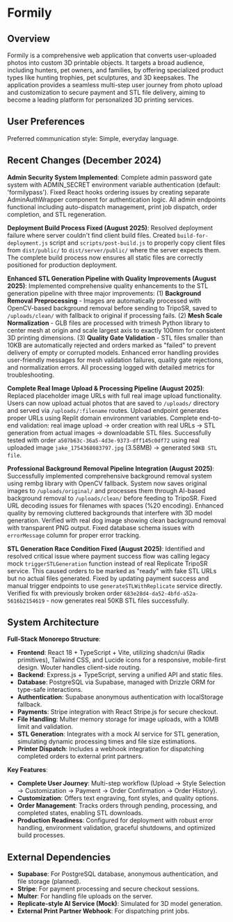 # Formily

## Overview
Formily is a comprehensive web application that converts user-uploaded photos into custom 3D printable objects. It targets a broad audience, including hunters, pet owners, and families, by offering specialized product types like hunting trophies, pet sculptures, and 3D keepsakes. The application provides a seamless multi-step user journey from photo upload and customization to secure payment and STL file delivery, aiming to become a leading platform for personalized 3D printing services.

## User Preferences
Preferred communication style: Simple, everyday language.

## Recent Changes (December 2024)
**Admin Security System Implemented**: Complete admin password gate system with ADMIN_SECRET environment variable authentication (default: 'formilypass'). Fixed React hooks ordering issues by creating separate AdminAuthWrapper component for authentication logic. All admin endpoints functional including auto-dispatch management, print job dispatch, order completion, and STL regeneration.

**Deployment Build Process Fixed (August 2025)**: Resolved deployment failure where server couldn't find client build files. Created `build-for-deployment.js` script and `scripts/post-build.js` to properly copy client files from `dist/public/` to `dist/server/public/` where the server expects them. The complete build process now ensures all static files are correctly positioned for production deployment.

**Enhanced STL Generation Pipeline with Quality Improvements (August 2025)**: Implemented comprehensive quality enhancements to the STL generation pipeline with three major improvements: (1) **Background Removal Preprocessing** - Images are automatically processed with OpenCV-based background removal before sending to TripoSR, saved to `/uploads/clean/` with fallback to original if processing fails. (2) **Mesh Scale Normalization** - GLB files are processed with trimesh Python library to center mesh at origin and scale largest axis to exactly 100mm for consistent 3D printing dimensions. (3) **Quality Gate Validation** - STL files smaller than 10KB are automatically rejected and orders marked as "failed" to prevent delivery of empty or corrupted models. Enhanced error handling provides user-friendly messages for mesh validation failures, quality gate rejections, and normalization errors. All processing logged with detailed metrics for troubleshooting.

**Complete Real Image Upload & Processing Pipeline (August 2025)**: Replaced placeholder image URLs with full real image upload functionality. Users can now upload actual photos that are saved to `/uploads/` directory and served via `/uploads/:filename` routes. Upload endpoint generates proper URLs using Replit domain environment variables. Complete end-to-end validation: real image upload → order creation with real URLs → STL generation from actual images → downloadable STL files. Successfully tested with order `a507b63c-36a5-4d3e-9373-dff145c0df72` using real uploaded image `jake_1754368083797.jpg` (3.58MB) → generated `50KB STL file`.

**Professional Background Removal Pipeline Integration (August 2025)**: Successfully implemented comprehensive background removal system using rembg library with OpenCV fallback. System now saves original images to `/uploads/original/` and processes them through AI-based background removal to `/uploads/clean/` before feeding to TripoSR. Fixed URL decoding issues for filenames with spaces (%20 encoding). Enhanced quality by removing cluttered backgrounds that interfere with 3D model generation. Verified with real dog image showing clean background removal with transparent PNG output. Fixed database schema issues with `errorMessage` column for proper error tracking.

**STL Generation Race Condition Fixed (August 2025)**: Identified and resolved critical issue where payment success flow was calling legacy mock `triggerSTLGeneration` function instead of real Replicate TripoSR service. This caused orders to be marked as "ready" with fake STL URLs but no actual files generated. Fixed by updating payment success and manual trigger endpoints to use `generateSTLWithReplicate` service directly. Verified fix with previously broken order `683e28d4-da52-4bfd-a52a-5616b2154619` - now generates real 50KB STL files successfully.

## System Architecture
**Full-Stack Monorepo Structure**:
- **Frontend**: React 18 + TypeScript + Vite, utilizing shadcn/ui (Radix primitives), Tailwind CSS, and Lucide icons for a responsive, mobile-first design. Wouter handles client-side routing.
- **Backend**: Express.js + TypeScript, serving a unified API and static files.
- **Database**: PostgreSQL via Supabase, managed with Drizzle ORM for type-safe interactions.
- **Authentication**: Supabase anonymous authentication with localStorage fallback.
- **Payments**: Stripe integration with React Stripe.js for secure checkout.
- **File Handling**: Multer memory storage for image uploads, with a 10MB limit and validation.
- **STL Generation**: Integrates with a mock AI service for STL generation, simulating dynamic processing times and file size estimations.
- **Printer Dispatch**: Includes a webhook integration for dispatching completed orders to external print partners.

**Key Features**:
- **Complete User Journey**: Multi-step workflow (Upload → Style Selection → Customization → Payment → Order Confirmation → Order History).
- **Customization**: Offers text engraving, font styles, and quality options.
- **Order Management**: Tracks orders through pending, processing, and completed states, enabling STL downloads.
- **Production Readiness**: Configured for deployment with robust error handling, environment validation, graceful shutdowns, and optimized build processes.

## External Dependencies
- **Supabase**: For PostgreSQL database, anonymous authentication, and file storage (planned).
- **Stripe**: For payment processing and secure checkout sessions.
- **Multer**: For handling file uploads on the server.
- **Replicate-style AI Service (Mock)**: Simulated for 3D model generation.
- **External Print Partner Webhook**: For dispatching print jobs.